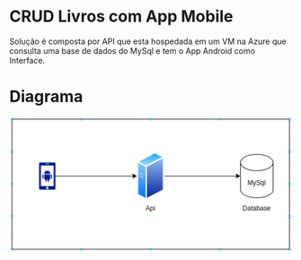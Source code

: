 # CRUD Livros com App Mobile

Solução é composta por API que esta hospedada em um VM na Azure que consulta uma base de dados do MySql e tem o App Android como Interface.

# Diagrama
![alt text](./imgs/diagrama.png)
